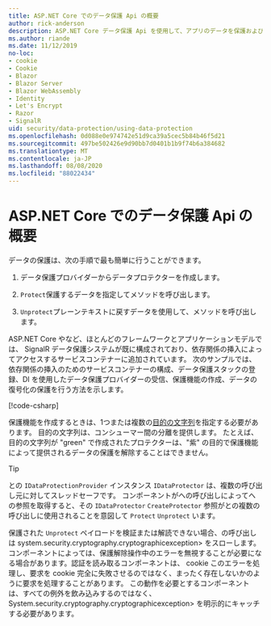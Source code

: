 ```yaml
---
title: ASP.NET Core でのデータ保護 Api の概要
author: rick-anderson
description: ASP.NET Core データ保護 Api を使用して、アプリのデータを保護および復号化する方法について説明します。
ms.author: riande
ms.date: 11/12/2019
no-loc:
- cookie
- Cookie
- Blazor
- Blazor Server
- Blazor WebAssembly
- Identity
- Let's Encrypt
- Razor
- SignalR
uid: security/data-protection/using-data-protection
ms.openlocfilehash: 0d088e0e974742e51d9ca39a5cec5b84b46f5d21
ms.sourcegitcommit: 497be502426e9d90bb7d0401b1b9f74b6a384682
ms.translationtype: MT
ms.contentlocale: ja-JP
ms.lasthandoff: 08/08/2020
ms.locfileid: "88022434"
---
```

# <a name="get-started-with-the-data-protection-apis-in-aspnet-core"></a>ASP.NET Core でのデータ保護 Api の概要

<a name="security-data-protection-getting-started"></a>

データの保護は、次の手順で最も簡単に行うことができます。

1. データ保護プロバイダーからデータプロテクターを作成します。

2. `Protect`保護するデータを指定してメソッドを呼び出します。

3. `Unprotect`プレーンテキストに戻すデータを使用して、メソッドを呼び出します。

ASP.NET Core やなど、ほとんどのフレームワークとアプリケーションモデルでは、 SignalR データ保護システムが既に構成されており、依存関係の挿入によってアクセスするサービスコンテナーに追加されています。 次のサンプルでは、依存関係の挿入のためのサービスコンテナーの構成、データ保護スタックの登録、DI を使用したデータ保護プロバイダーの受信、保護機能の作成、データの復号化の保護を行う方法を示します。

[!code-csharp[](../../security/data-protection/using-data-protection/samples/protectunprotect.cs?highlight=26,34,35,36,37,38,39,40)]

保護機能を作成するときは、1つまたは複数の[目的の文字列](xref:security/data-protection/consumer-apis/purpose-strings)を指定する必要があります。 目的の文字列は、コンシューマー間の分離を提供します。 たとえば、目的の文字列が "green" で作成されたプロテクターは、"紫" の目的で保護機能によって提供されるデータの保護を解除することはできません。

>[!TIP]
> との `IDataProtectionProvider` インスタンス `IDataProtector` は、複数の呼び出し元に対してスレッドセーフです。 コンポーネントがへの呼び出しによってへの参照を取得すると、その `IDataProtector` `CreateProtector` 参照がとの複数の呼び出しに使用されることを意図して `Protect` `Unprotect` います。
>
>保護された `Unprotect` ペイロードを検証または解読できない場合、の呼び出しは system.security.cryptography.cryptographicexception> をスローします。 コンポーネントによっては、保護解除操作中のエラーを無視することが必要になる場合があります。認証を読み取るコンポーネントは、 cookie このエラーを処理し、要求を cookie 完全に失敗させるのではなく、まったく存在しないかのように要求を処理することがあります。 この動作を必要とするコンポーネントは、すべての例外を飲み込みするのではなく、System.security.cryptography.cryptographicexception> を明示的にキャッチする必要があります。
